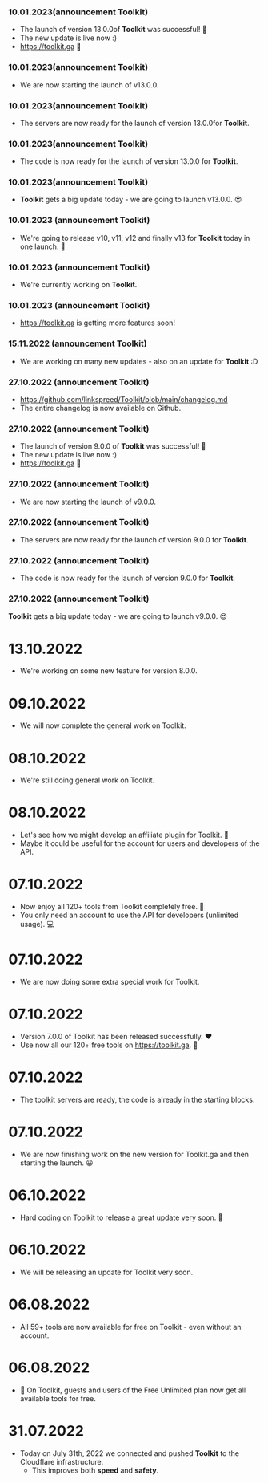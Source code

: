 ### 10.01.2023(announcement Toolkit)
- The launch of version 13.0.0of **Toolkit** was successful! 🥳
- The new update is live now :)
- https://toolkit.ga 🔗

### 10.01.2023(announcement Toolkit)
- We are now starting the launch of v13.0.0.

### 10.01.2023(announcement Toolkit)
- The servers are now ready for the launch of version 13.0.0for **Toolkit**.

### 10.01.2023(announcement Toolkit)
- The code is now ready for the launch of version 13.0.0 for **Toolkit**.

### 10.01.2023(announcement Toolkit)
-  **Toolkit** gets a big update today - we are going to launch v13.0.0. 😍

### 10.01.2023 (announcement Toolkit)
- We're going to release v10, v11, v12 and finally v13 for **Toolkit** today in one launch. 🚀

### 10.01.2023 (announcement Toolkit)
- We're currently working on **Toolkit**.

### 10.01.2023 (announcement Toolkit)
- https://toolkit.ga is getting more features soon!

### 15.11.2022 (announcement Toolkit)
- We are working on many new updates - also on an update for **Toolkit** :D

### 27.10.2022 (announcement Toolkit)
- https://github.com/linkspreed/Toolkit/blob/main/changelog.md
- The entire changelog is now available on Github.

### 27.10.2022 (announcement Toolkit)
- The launch of version 9.0.0 of **Toolkit** was successful! 🥳
- The new update is live now :)
- https://toolkit.ga 🔗

### 27.10.2022 (announcement Toolkit)
- We are now starting the launch of v9.0.0.

### 27.10.2022 (announcement Toolkit)
- The servers are now ready for the launch of version 9.0.0 for **Toolkit**.

### 27.10.2022 (announcement Toolkit)
- The code is now ready for the launch of version 9.0.0 for **Toolkit**.

### 27.10.2022 (announcement Toolkit)
**Toolkit** gets a big update today - we are going to launch v9.0.0. 😍

# 13.10.2022
  - We're working on some new feature for version 8.0.0.

# 09.10.2022
  - We will now complete the general work on Toolkit.

# 08.10.2022
  - We're still doing general work on Toolkit.

# 08.10.2022
  - Let's see how we might develop an affiliate plugin for Toolkit. 🤑
  - Maybe it could be useful for the account for users and developers of the API.

# 07.10.2022
  - Now enjoy all 120+ tools from Toolkit completely free. 🚀
  - You only need an account to use the API for developers (unlimited usage). 💻

# 07.10.2022
  - We are now doing some extra special work for Toolkit.

# 07.10.2022
  - Version 7.0.0 of Toolkit has been released successfully. ❤️
  - Use now all our 120+ free tools on https://toolkit.ga. 🚀

# 07.10.2022
  - The toolkit servers are ready, the code is already in the starting blocks.

# 07.10.2022
  - We are now finishing work on the new version for Toolkit.ga and then starting the launch. 😀

# 06.10.2022
  - Hard coding on Toolkit to release a great update very soon. 🚀

# 06.10.2022
  - We will be releasing an update for Toolkit very soon.

# 06.08.2022
  - All 59+ tools are now available for free on Toolkit - even without an account.

# 06.08.2022
  - 🥳 On Toolkit, guests and users of the Free Unlimited plan now get all available tools for free.

# 31.07.2022
  - Today on July 31th, 2022 we connected and pushed **Toolkit** to the Cloudflare infrastructure.
     - This improves both **speed** and **safety**.
